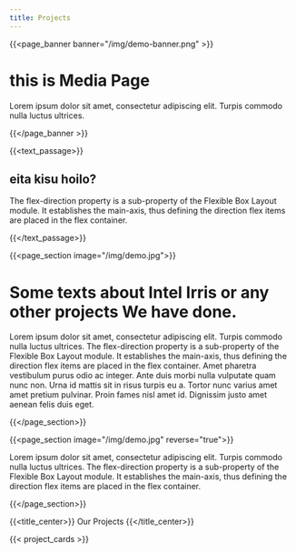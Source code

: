 ```yaml
---
title: Projects
---
```

{{<page_banner banner="/img/demo-banner.png" >}}

# this is Media Page

Lorem ipsum dolor sit amet, consectetur adipiscing elit. Turpis commodo nulla luctus ultrices.

{{</page_banner >}}

{{<text_passage>}}

## eita kisu hoilo?
The flex-direction property is a sub-property of the Flexible Box Layout module. It establishes the main-axis, thus defining the direction flex items are placed in the flex container.

{{</text_passage>}}

{{<page_section image="/img/demo.jpg">}}

# Some texts about Intel Irris or any other projects We have done.
Lorem ipsum dolor sit amet, consectetur adipiscing elit. Turpis commodo nulla luctus ultrices. The flex-direction property is a sub-property of the Flexible Box Layout module. It establishes the main-axis, thus defining the direction flex items are placed in the flex container.
Amet pharetra vestibulum purus odio ac integer. Ante duis morbi nulla vulputate quam nunc non. Urna id mattis sit in risus turpis eu a. Tortor nunc varius amet amet pretium pulvinar. Proin fames nisl amet id. Dignissim justo amet aenean felis duis eget. 

{{</page_section>}}

{{<page_section image="/img/demo.jpg" reverse="true">}}

Lorem ipsum dolor sit amet, consectetur adipiscing elit. Turpis commodo nulla luctus ultrices. The flex-direction property is a sub-property of the Flexible Box Layout module. It establishes the main-axis, thus defining the direction flex items are placed in the flex container.

{{</page_section>}}

{{<title_center>}} Our Projects {{</title_center>}}


{{< project_cards >}}